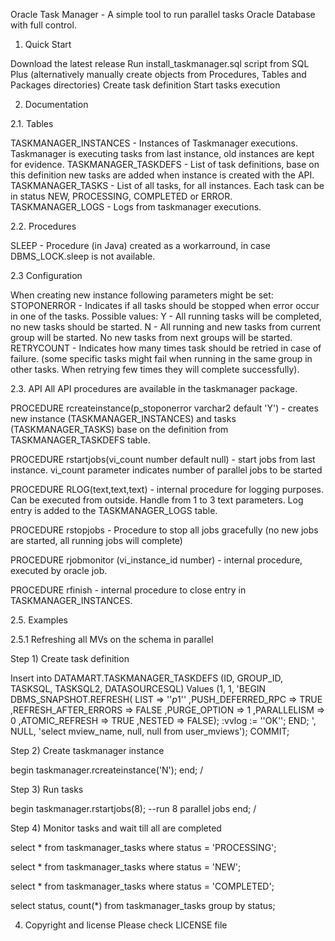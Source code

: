 Oracle Task Manager  - A simple tool to run parallel tasks Oracle Database with full control.

1. Quick Start

Download the latest release
Run install_taskmanager.sql script from SQL Plus (alternatively manually create objects from Procedures, Tables and Packages directories)
Create task definition
Start tasks execution

2.  Documentation

2.1. Tables

TASKMANAGER_INSTANCES - Instances of Taskmanager executions. Taskmanager is executing tasks from last instance, old instances are kept for evidence.
TASKMANAGER_TASKDEFS - List of task definitions, base on this definition new tasks are added when instance is created with the API.
TASKMANAGER_TASKS - List of all tasks, for all instances. Each task can be in status NEW, PROCESSING, COMPLETED or ERROR.
TASKMANAGER_LOGS - Logs from taskmanager executions.

2.2. Procedures

SLEEP - Procedure (in Java) created as a workarround, in case DBMS_LOCK.sleep is not available.

2.3 Configuration

When creating new instance following parameters might be set:
STOPONERROR - Indicates if all tasks should be stopped when error occur in one of the tasks. 
Possible values: 	Y - All running tasks will be completed, no new tasks should be started.
			N - All running and new tasks from current group will be started. No new tasks from next groups will be started.
RETRYCOUNT - Indicates how many times task should be retried in case of failure. (some specific tasks might fail when running in the same group in other tasks. When retrying few times they will complete successfully).					

2.3. API
All API procedures are available in the taskmanager package.

PROCEDURE rcreateinstance(p_stoponerror varchar2 default 'Y')  - creates new instance (TASKMANAGER_INSTANCES) and tasks (TASKMANAGER_TASKS) base on the definition from TASKMANAGER_TASKDEFS table.

PROCEDURE rstartjobs(vi_count number default null) - start jobs from last instance. vi_count parameter indicates number of parallel jobs to be started

PROCEDURE RLOG(text,text,text) - internal procedure for logging purposes. Can be executed from outside. Handle from 1 to 3 text parameters. Log entry is added to the TASKMANAGER_LOGS table.

PROCEDURE rstopjobs - Procedure to stop all jobs gracefully (no new jobs are started, all running jobs will complete)

PROCEDURE rjobmonitor (vi_instance_id number) - internal procedure, executed by oracle job.

PROCEDURE rfinish - internal procedure to close entry in TASKMANAGER_INSTANCES.

2.5. Examples

2.5.1 Refreshing all MVs on the schema in parallel

Step 1) Create task definition

Insert into DATAMART.TASKMANAGER_TASKDEFS
   (ID, GROUP_ID, TASKSQL, TASKSQL2, DATASOURCESQL)
 Values
   (1, 1, 'BEGIN
  DBMS_SNAPSHOT.REFRESH(
    LIST                 => ''$p1$''
   ,PUSH_DEFERRED_RPC    => TRUE
   ,REFRESH_AFTER_ERRORS => FALSE
   ,PURGE_OPTION         => 1
   ,PARALLELISM          => 0
   ,ATOMIC_REFRESH       => TRUE
   ,NESTED               => FALSE);
   :vvlog := ''OK'';
END;
', NULL, 
    'select mview_name, null, null from user_mviews');
COMMIT;

Step 2) Create taskmanager instance

begin
taskmanager.rcreateinstance('N');
end;
/

Step 3) Run tasks

begin
taskmanager.rstartjobs(8); --run 8 parallel jobs
end;
/

Step 4) Monitor tasks and wait till all are completed

select * from taskmanager_tasks where status = 'PROCESSING';

select * from taskmanager_tasks where status = 'NEW';

select * from taskmanager_tasks where status = 'COMPLETED';

select status, count(*) from taskmanager_tasks group by status;

4. Copyright and license
   Please check LICENSE file
